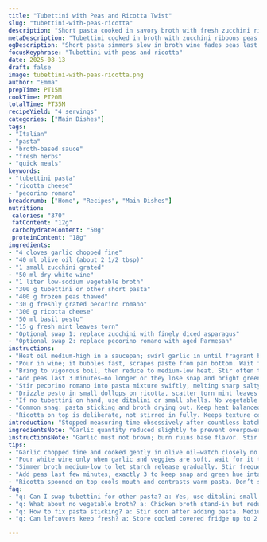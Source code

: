 ```yaml
---
title: "Tubettini with Peas and Ricotta Twist"
slug: "tubettini-with-peas-ricotta"
description: "Short pasta cooked in savory broth with fresh zucchini ribbons and peas. Ricotta and pecorino add creamy, salty depth. A splash of dry white wine starts it off, then simmered until pasta bites back just right. Fresh mint and a spoonful of basil pesto finish with herbal punch. No eggs in pasta; easy and light. Swap veggies or cheeses for seasonal flexibility. Sauce thickens by stirring, no cream needed. Classic meets improvised—feel textures, watch broth reduce, adjust salt toward the end."
metaDescription: "Tubettini cooked in broth with zucchini ribbons peas ricotta and pecorino. Wine simmers off fresh herbs finish light pasta dinner. No cream needed."
ogDescription: "Short pasta simmers slow in broth wine fades peas last minute. Ricotta dollops cool sharp pecorino stirs in. Mint and pesto scatter fresh herb punch."
focusKeyphrase: "Tubettini with peas and ricotta"
date: 2025-08-13
draft: false
image: tubettini-with-peas-ricotta.png
author: "Emma"
prepTime: PT15M
cookTime: PT20M
totalTime: PT35M
recipeYield: "4 servings"
categories: ["Main Dishes"]
tags:
- "Italian"
- "pasta"
- "broth-based sauce"
- "fresh herbs"
- "quick meals"
keywords:
- "tubettini pasta"
- "ricotta cheese"
- "pecorino romano"
breadcrumb: ["Home", "Recipes", "Main Dishes"]
nutrition: 
 calories: "370"
 fatContent: "12g"
 carbohydrateContent: "50g"
 proteinContent: "18g"
ingredients:
- "4 cloves garlic chopped fine"
- "40 ml olive oil (about 2 1/2 tbsp)"
- "1 small zucchini grated"
- "50 ml dry white wine"
- "1 liter low-sodium vegetable broth"
- "300 g tubettini or other short pasta"
- "400 g frozen peas thawed"
- "30 g freshly grated pecorino romano"
- "300 g ricotta cheese"
- "50 ml basil pesto"
- "15 g fresh mint leaves torn"
- "Optional swap 1: replace zucchini with finely diced asparagus"
- "Optional swap 2: replace pecorino romano with aged Parmesan"
instructions:
- "Heat oil medium-high in a saucepan; swirl garlic in until fragrant but not browned, about 1 minute. You want soft sizzle, no burnt bits. Toss in grated zucchini or asparagus instead; cook 3 mins stirring constantly till veggies soften but still vibrant. Scent of garlic and fresh veg mingles now."
- "Pour in wine; it bubbles fast, scrapes paste from pan bottom. Wait for wine to reduce about half, 2 to 3 minutes—watch carefully. No rushing here or wine harshness remains. Immediately add broth and pasta. Salt lightly but bring broth flavor forward. Pepper to taste."
- "Bring to vigorous boil, then reduce to medium-low heat. Stir often to prevent sticking. Cook 7 to 9 minutes until pasta just a bite away from done. This is al dente, tender with chew. Broth should thicken, coat pasta almost creamy but no cream added."
- "Add peas last 3 minutes—no longer or they lose snap and bright green hue. Once peas turn vibrant and pasta bites back with chew, remove from heat. Taste broth; adjust salt before cheese folds in."
- "Stir pecorino romano into pasta mixture swiftly, melting sharp salty notes. Pecorino crucial here for depth. Divide pasta into bowls while still steaming. Spoon ricotta chunks over top; they soften but not melt completely, creamy cool contrast."
- "Drizzle pesto in small dollops on ricotta, scatter torn mint leaves over everything. The herb aroma pops now—arresting after warm cheese and broth. Serve immediately, watch ricotta melt slowly into hot pasta when eating."
- "If no tubettini on hand, use ditalini or small shells. No vegetable broth or want richer flavor? Chicken broth works but reduce salt earlier. If no pesto, quick blend basil and olive oil with a little lemon zest as fresh substitute."
- "Common snag: pasta sticking and broth drying out. Keep heat balanced—low enough to simmer but not rapid boil. Stir often, watch liquid. Broth reduction develops flavor and texture; no need for extra fats."
- "Ricotta on top is deliberate, not stirred in fully. Keeps texture contrast. For dairy-free, discard ricotta and substitute with toasted pine nuts or creamy avocado puree freshened with lemon juice."
introduction: "Stopped measuring time obsessively after countless batches. Pasta needs to feel right under spoon not just clocked. Zucchini or asparagus shred into delicate ribbons; they soften quicker than you expect. Wine adds bite, but let it mellow before broth. Boil then simmer, coax sauce to thicken while pasta gently resists. Peas pop last minute with freshness. Pecorino sharpness wakes the dish, ricotta soothes after heat. Mint and pesto are my touch—herbaceous zing cutting richness. Dinner done in half hour felt rushed before; now it’s about watching, tasting, timing by hand. Fork lifting tubettini slick with sauce, ricotta melting slow on tongue; that’s the point."
ingredientsNote: "Garlic quantity reduced slightly to prevent overpowering; garlic burns quickly, so keep finely chopped and watch in hot oil. Zucchini can be swapped for asparagus or even thin carrot ribbons for variety. Wine amount halved to let broth carry more flavor from veggies and stock. Tubettini replaced with similar short pasta shapes if necessary—each cooks differently, so note pasta thickness and adjust simmer time. Peas measured down but fresh or canned peas both work; frozen gives that sweetness with convenience. Pecorino romano reduced for less salt; Parmesan or aged Asiago good stand-ins. Ricotta lowered slightly—richness from pesto compensates flavor. Pesto quantity bumped for stronger herbal flavor. Mint torn, not chopped, to keep fresh aroma intact. Keep everything room temperature or cooler before cooking to help control heat transitions."
instructionsNote: "Garlic must not brown; burn ruins base flavor. Stir frequently once broth and pasta join, loosen stuck grains by scraping pan base occasionally—especially if using starchier pastas or older stock. Wine must bubble and shrink visibly before broth splash—not just warmed or added raw, which leaves harshness. Broth simmer intensity controls texture of final sauce—too fast and it evaporates before pasta cooks through or thickens; too slow and pasta turns mushy. Add peas in last stage to keep them bright and crunchy. Pecorino stirred in off heat melts into sauce, balancing pasta starch with salty punch. Ricotta placed as dollops so heat from pasta melts edges, texture contrasts linger. Pesto and mint scattered last to avoid wilting and to keep strong fresh scent. If thickness lacking, be patient; hold from stirring too frequently until sauce clings. When pasta is tender but firm, it’s done. Testing with a bite gives instant feedback better than timers. No cream, no whey separation—because sauce is starch-thickened broth and cheese melding. Serve straight away; leftovers change texture drastically."
tips:
- "Garlic chopped fine and cooked gently in olive oil—watch closely no browning or flavor turns bitter. Toss zucchini ribbons or asparagus early; stir often till softened but still bright. The key is gentle sizzle aroma not scorch."
- "Pour white wine only when garlic and veggies are soft, wait for it to shrink visibly— bubbles taper, almost half gone. If rushed, harshness stays. Then add broth and pasta. Salt lightly since pecorino adds punch later."
- "Simmer broth medium-low to let starch release gradually. Stir frequently but don’t overdo or sauce won’t thicken. The sound changes—soft bubbling not rolling boil. Pasta will coat thick broth, creamy appearance without cream."
- "Add peas last few minutes, exactly 3 to keep snap and green hue intact. Avoid overcooking or dull color and texture vanish. Peas should pop with freshness when bitten, contrast soft pasta and sauce."
- "Ricotta spooned on top cools mouth and contrasts warm pasta. Don’t stir in fully so texture stays. Pecorino stirs in off heat melting sharp saltiness. Mint torn leaves scattered last preserve fresh aroma without wilting."
faq:
- "q: Can I swap tubettini for other pasta? a: Yes, use ditalini small shells work. Adjust cooking times as thickness varies. Watch texture closely to avoid mush. Testing bite key every minute helps."
- "q: What about no vegetable broth? a: Chicken broth stand-in but reduce salt earlier in cooking. Stock variations change flavor intensity. If none, water with more seasoning but lacks depth. Keep tasting to balance."
- "q: How to fix pasta sticking? a: Stir soon after adding pasta. Medium-low heat simmer is crucial to reduce rapid boiling. If stuck, scrape gently pan bottom. Older pasta or starchier sorts need more attention. More liquid if drying out."
- "q: Can leftovers keep fresh? a: Store cooled covered fridge up to 2 days. Ricotta toppings soften—reheat gently or add fresh dollops after warming. Sauce thickens fridge cold, loosen with small splash broth or water when reheating."

---
```

